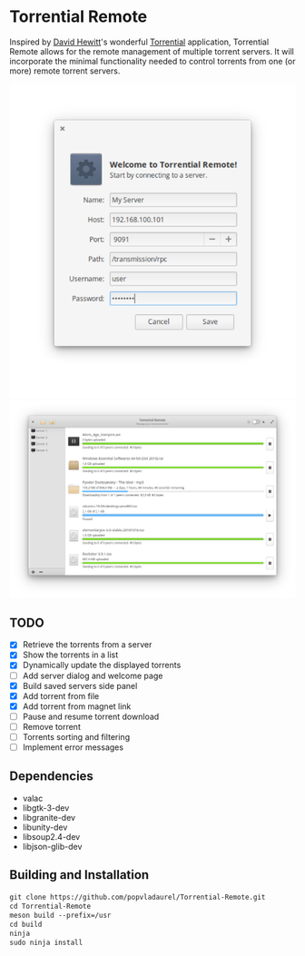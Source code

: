 # Torrential Remote

Inspired by [David Hewitt](https://github.com/davidmhewitt)'s wonderful [Torrential](https://github.com/davidmhewitt/torrential) application, Torrential Remote allows for the remote management of multiple torrent servers. It will incorporate the minimal functionality needed to control torrents from one (or more) remote torrent servers.

![Torrents Page](data/screenshots/Welcome.png "Welcome")
![Torrents Page](data/screenshots/Light.png "Light Theme")

## TODO

- [x] Retrieve the torrents from a server
- [x] Show the torrents in a list
- [x] Dynamically update the displayed torrents
- [ ] Add server dialog and welcome page
- [x] Build saved servers side panel
- [x] Add torrent from file
- [x] Add torrent from magnet link
- [ ] Pause and resume torrent download
- [ ] Remove torrent
- [ ] Torrents sorting and filtering
- [ ] Implement error messages

## Dependencies

- valac
- libgtk-3-dev
- libgranite-dev
- libunity-dev
- libsoup2.4-dev
- libjson-glib-dev

## Building and Installation

    git clone https://github.com/popvladaurel/Torrential-Remote.git
    cd Torrential-Remote
    meson build --prefix=/usr
    cd build
    ninja
    sudo ninja install

